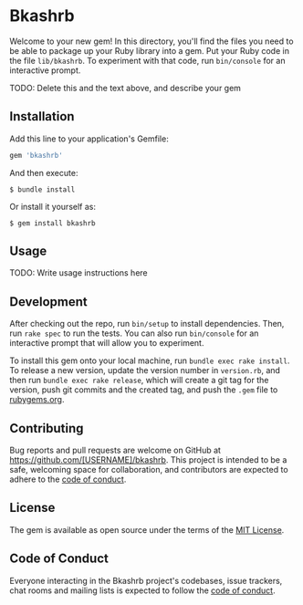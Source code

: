 # Bkashrb

Welcome to your new gem! In this directory, you'll find the files you need to be able to package up your Ruby library into a gem. Put your Ruby code in the file `lib/bkashrb`. To experiment with that code, run `bin/console` for an interactive prompt.

TODO: Delete this and the text above, and describe your gem

## Installation

Add this line to your application's Gemfile:

```ruby
gem 'bkashrb'
```

And then execute:

    $ bundle install

Or install it yourself as:

    $ gem install bkashrb

## Usage

TODO: Write usage instructions here

## Development

After checking out the repo, run `bin/setup` to install dependencies. Then, run `rake spec` to run the tests. You can also run `bin/console` for an interactive prompt that will allow you to experiment.

To install this gem onto your local machine, run `bundle exec rake install`. To release a new version, update the version number in `version.rb`, and then run `bundle exec rake release`, which will create a git tag for the version, push git commits and the created tag, and push the `.gem` file to [rubygems.org](https://rubygems.org).

## Contributing

Bug reports and pull requests are welcome on GitHub at https://github.com/[USERNAME]/bkashrb. This project is intended to be a safe, welcoming space for collaboration, and contributors are expected to adhere to the [code of conduct](https://github.com/[USERNAME]/bkashrb/blob/master/CODE_OF_CONDUCT.md).

## License

The gem is available as open source under the terms of the [MIT License](https://opensource.org/licenses/MIT).

## Code of Conduct

Everyone interacting in the Bkashrb project's codebases, issue trackers, chat rooms and mailing lists is expected to follow the [code of conduct](https://github.com/[USERNAME]/bkashrb/blob/master/CODE_OF_CONDUCT.md).
